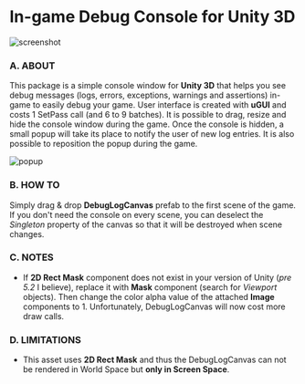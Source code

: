 # In-game Debug Console for Unity 3D

![screenshot](https://yasirkula.files.wordpress.com/2016/06/ingamedebugconsolepng1.png)

### A. ABOUT

This package is a simple console window for **Unity 3D** that helps you see debug messages (logs, errors, exceptions, warnings and assertions) in-game to easily debug your game. User interface is created with **uGUI** and costs 1 SetPass call (and 6 to 9 batches). It is possible to drag, resize and hide the console window during the game. Once the console is hidden, a small popup will take its place to notify the user of new log entries. It is also possible to reposition the popup during the game.

![popup](https://yasirkula.files.wordpress.com/2016/06/ingamedebugconsolepopuppng.png)

### B. HOW TO

Simply drag & drop **DebugLogCanvas** prefab to the first scene of the game. If you don't need the console on every scene, you can deselect the *Singleton* property of the canvas so that it will be destroyed when scene changes.

### C. NOTES

- If **2D Rect Mask** component does not exist in your version of Unity (*pre 5.2* I believe), replace it with **Mask** component (search for *Viewport* objects). Then change the color alpha value of the attached **Image** components to 1. Unfortunately, DebugLogCanvas will now cost more draw calls.

### D. LIMITATIONS

- This asset uses **2D Rect Mask** and thus the DebugLogCanvas can not be rendered in World Space but **only in Screen Space**.
